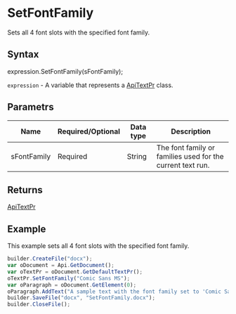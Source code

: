 # SetFontFamily

Sets all 4 font slots with the specified font family.

## Syntax

expression.SetFontFamily(sFontFamily);

`expression` - A variable that represents a [ApiTextPr](../ApiTextPr.md) class.

## Parametrs

| **Name** | **Required/Optional** | **Data type** | **Description** |
| ------------- | ------------- | ------------- | ------------- |
| sFontFamily | Required | String | The font family or families used for the current text run. |

## Returns

[ApiTextPr](../ApiTextPr.md)

## Example

This example sets all 4 font slots with the specified font family.

```javascript
builder.CreateFile("docx");
var oDocument = Api.GetDocument();
var oTextPr = oDocument.GetDefaultTextPr();
oTextPr.SetFontFamily("Comic Sans MS");
var oParagraph = oDocument.GetElement(0);
oParagraph.AddText("A sample text with the font family set to 'Comic Sans MS' using the text properties.");
builder.SaveFile("docx", "SetFontFamily.docx");
builder.CloseFile();
```